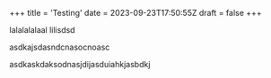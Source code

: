 +++
title = 'Testing'
date = 2023-09-23T17:50:55Z
draft = false
+++

lalalalalaal lilisdsd

asdkajsdasndcnasocnoasc

asdkaskdaksodnasjdijasduiahkjasbdkj
